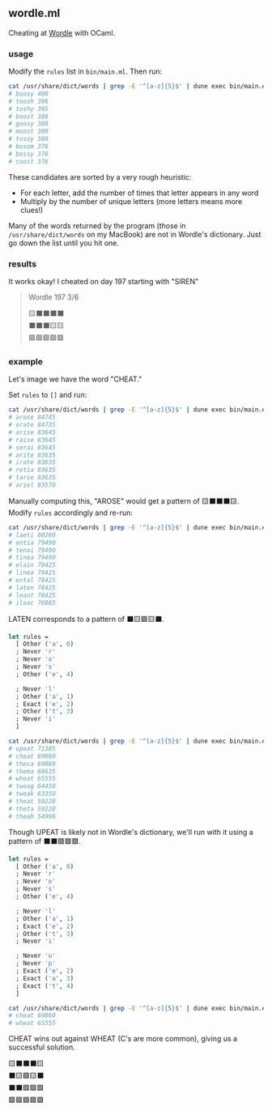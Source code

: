 ## wordle.ml

Cheating at [Wordle](https://www.powerlanguage.co.uk/wordle/) with OCaml.

### usage

Modify the `rules` list in `bin/main.ml`. Then run:

```sh
cat /usr/share/dict/words | grep -E '^[a-z]{5}$' | dune exec bin/main.exe | head
# boosy 400
# toosh 396
# toshy 395
# boost 388
# goosy 388
# moost 380
# tossy 380
# bosom 376
# bossy 376
# coost 376
```

These candidates are sorted by a very rough heuristic:
* For each letter, add the number of times that letter appears in any word
* Multiply by the number of unique letters (more letters means more clues!)

Many of the words returned by the program (those in `/usr/share/dict/words` on my MacBook) are not in Wordle's dictionary. Just go down the list until you hit one.

### results

It works okay! I cheated on day 197 starting with "SIREN"

> Wordle 197 3/6
>
> 🟨⬛⬛⬛⬛<br>
> ⬛⬛⬛🟨🟨<br>
> 🟩🟩🟩🟩🟩<br>

### example

Let's image we have the word "CHEAT."

Set `rules` to `[]` and run:

```sh
cat /usr/share/dict/words | grep -E '^[a-z]{5}$' | dune exec bin/main.exe | head
# arose 84745
# orate 84735
# arise 83645
# raise 83645
# serai 83645
# arite 83635
# irate 83635
# retia 83635
# tarie 83635
# ariel 83570
```

Manually computing this, "AROSE" would get a pattern of 🟨⬛⬛⬛🟨. Modify `rules` accordingly and re-run:

```sh
cat /usr/share/dict/words | grep -E '^[a-z]{5}$' | dune exec bin/main.exe | head
# laeti 80260
# entia 79490
# tenai 79490
# tinea 79490
# elain 79425
# linea 79425
# ental 78425
# laten 78425
# leant 78425
# ileac 76085
```

LATEN corresponds to a pattern of ⬛🟨🟩🟨⬛.

```ocaml
let rules =
  [ Other ('a', 0)
  ; Never 'r'
  ; Never 'o'
  ; Never 's'
  ; Other ('e', 4)

  ; Never 'l'
  ; Other ('a', 1)
  ; Exact ('e', 2)
  ; Other ('t', 3)
  ; Never 'i'
  ]
```

```sh
cat /usr/share/dict/words | grep -E '^[a-z]{5}$' | dune exec bin/main.exe | head
# upeat 71385
# cheat 69860
# theca 69860
# thema 68635
# wheat 65555
# tweag 64450
# tweak 63350
# theat 59228
# theta 59228
# theah 54996
```

Though UPEAT is likely not in Wordle's dictionary, we'll run with it using a pattern of ⬛⬛🟩🟩🟩.

```ocaml
let rules =
  [ Other ('a', 0)
  ; Never 'r'
  ; Never 'o'
  ; Never 's'
  ; Other ('e', 4)

  ; Never 'l'
  ; Other ('a', 1)
  ; Exact ('e', 2)
  ; Other ('t', 3)
  ; Never 'i'

  ; Never 'u'
  ; Never 'p'
  ; Exact ('e', 2)
  ; Exact ('a', 3)
  ; Exact ('t', 4)
  ]
```

```sh
cat /usr/share/dict/words | grep -E '^[a-z]{5}$' | dune exec bin/main.exe | head
# cheat 69860
# wheat 65555
```

CHEAT wins out against WHEAT (C's are more common), giving us a successful solution.

🟨⬛⬛⬛🟨<br>
⬛🟨🟩🟨⬛<br>
⬛⬛🟩🟩🟩<br>
🟩🟩🟩🟩🟩
